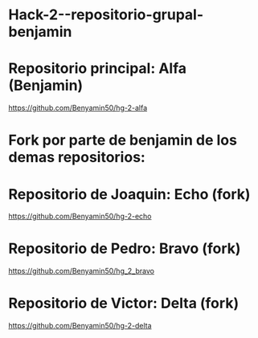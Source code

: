 # Hack-2--repositorio-grupal-benjamin


# Repositorio principal: Alfa (Benjamin)
https://github.com/Benyamin50/hg-2-alfa

# Fork por parte de benjamin de los demas repositorios:

# Repositorio de Joaquin: Echo (fork)
https://github.com/Benyamin50/hg-2-echo
# Repositorio de Pedro: Bravo (fork)
https://github.com/Benyamin50/hg_2_bravo
# Repositorio de Victor: Delta  (fork)
https://github.com/Benyamin50/hg-2-delta
